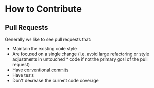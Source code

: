 How to Contribute
=================

## Pull Requests

Generally we like to see pull requests that:

* Maintain the existing code style
* Are focused on a single change (i.e. avoid large refactoring or style adjustments in untouched * code if not the primary goal of the pull request)
* Have [conventional commits](https://www.conventionalcommits.org/en/v1.0.0/)
* Have tests
* Don't decrease the current code coverage
